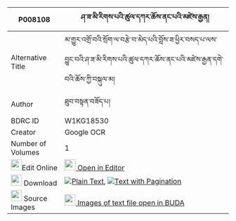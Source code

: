 |P008108|ཤ་ཟ་མི་རིགས་པའི་ཚུལ་དཀར་ཆོས་ནང་པའི་མཛེས་རྒྱན། 
| --- | --- 
|Alternative Title |མ་གྱུར་འགྲོ་བའི་སྲོག་ལ་བརྩེ་བ་མེད་པའི་བློས་ཟ་ཕྱིར་བསད་པ་ལས་བྱུང་བའི་ཤ་ཟ་མི་རིགས་པའི་ཚུལ་དཀར་ཆོས་ནང་པའི་མཛེས་རྒྱན་དགེ་བའི་ཆོས་ཀྱི་བསྐུལ་མ།
|Author| ཐུབ་བསྟན་བཟོད་པ།
|BDRC ID | W1KG18530
|Creator | Google OCR
|Number of Volumes| 1
|<img width="25" src="https://img.icons8.com/color/25/000000/edit-property.png">Edit Online| [<img width="25" src="https://avatars.githubusercontent.com/u/45091458?s=200&v=4"> Open in Editor](http://editor.openpecha.org/P008108)
|<img width="25" src="https://img.icons8.com/fluent/48/000000/download-2.png"/>  Download | [![](https://img.icons8.com/color/20/000000/txt.png)Plain Text](https://github.com/Openpecha/P008108/releases/download/v1/shaza_mirikpa_i_tsul_karcho_na_plain_P008108.zip), [![](https://img.icons8.com/color/20/000000/txt.png)Text with Pagination](https://github.com/Openpecha/P008108/releases/download/v1/shaza_mirikpa_i_tsul_karcho_na_pages_P008108.zip)
|<img width="25" src="https://img.icons8.com/plasticine/100/000000/pictures-folder.png"/>  Source Images | [<img width="25" src="https://library.bdrc.io/icons/BUDA-small.svg"> Images of text file open in BUDA](https://library.bdrc.io/show/bdr:W1KG18530)